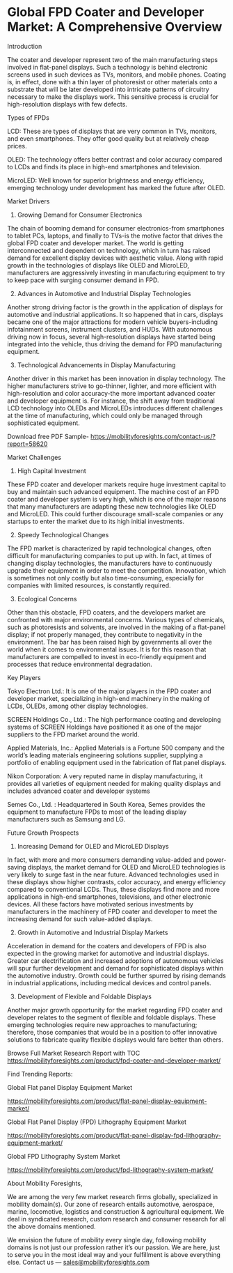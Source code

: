 # Global FPD Coater and Developer Market: A Comprehensive Overview

Introduction

The coater and developer represent two of the main manufacturing steps involved in flat-panel displays. Such a technology is behind electronic screens used in such devices as TVs, monitors, and mobile phones. Coating is, in effect, done with a thin layer of photoresist or other materials onto a substrate that will be later developed into intricate patterns of circuitry necessary to make the displays work. This sensitive process is crucial for high-resolution displays with few defects.

Types of FPDs

LCD: These are types of displays that are very common in TVs, monitors, and even smartphones. They offer good quality but at relatively cheap prices.

OLED: The technology offers better contrast and color accuracy compared to LCDs and finds its place in high-end smartphones and television.

MicroLED: Well known for superior brightness and energy efficiency, emerging technology under development has marked the future after OLED.

Market Drivers

1. Growing Demand for Consumer Electronics

The chain of booming demand for consumer electronics-from smartphones to tablet PCs, laptops, and finally to TVs-is the motive factor that drives the global FPD coater and developer market. The world is getting interconnected and dependent on technology, which in turn has raised demand for excellent display devices with aesthetic value. Along with rapid growth in the technologies of displays like OLED and MicroLED, manufacturers are aggressively investing in manufacturing equipment to try to keep pace with surging consumer demand in FPD.

2. Advances in Automotive and Industrial Display Technologies

Another strong driving factor is the growth in the application of displays for automotive and industrial applications. It so happened that in cars, displays became one of the major attractions for modern vehicle buyers-including infotainment screens, instrument clusters, and HUDs. With autonomous driving now in focus, several high-resolution displays have started being integrated into the vehicle, thus driving the demand for FPD manufacturing equipment.

3. Technological Advancements in Display Manufacturing

Another driver in this market has been innovation in display technology. The higher manufacturers strive to go-thinner, lighter, and more efficient with high-resolution and color accuracy-the more important advanced coater and developer equipment is. For instance, the shift away from traditional LCD technology into OLEDs and MicroLEDs introduces different challenges at the time of manufacturing, which could only be managed through sophisticated equipment.

Download free PDF Sample- https://mobilityforesights.com/contact-us/?report=58620

Market Challenges

1. High Capital Investment

These FPD coater and developer markets require huge investment capital to buy and maintain such advanced equipment. The machine cost of an FPD coater and developer system is very high, which is one of the major reasons that many manufacturers are adapting these new technologies like OLED and MicroLED. This could further discourage small-scale companies or any startups to enter the market due to its high initial investments.

2. Speedy Technological Changes

The FPD market is characterized by rapid technological changes, often difficult for manufacturing companies to put up with. In fact, at times of changing display technologies, the manufacturers have to continuously upgrade their equipment in order to meet the competition. Innovation, which is sometimes not only costly but also time-consuming, especially for companies with limited resources, is constantly required.

3. Ecological Concerns

Other than this obstacle, FPD coaters, and the developers market are confronted with major environmental concerns. Various types of chemicals, such as photoresists and solvents, are involved in the making of a flat-panel display; if not properly managed, they contribute to negativity in the environment. The bar has been raised high by governments all over the world when it comes to environmental issues. It is for this reason that manufacturers are compelled to invest in eco-friendly equipment and processes that reduce environmental degradation.

Key Players

Tokyo Electron Ltd.: It is one of the major players in the FPD coater and developer market, specializing in high-end machinery in the making of LCDs, OLEDs, among other display technologies.

SCREEN Holdings Co., Ltd.: The high performance coating and developing systems of SCREEN Holdings have positioned it as one of the major suppliers to the FPD market around the world.

Applied Materials, Inc.: Applied Materials is a Fortune 500 company and the world’s leading materials engineering solutions supplier, supplying a portfolio of enabling equipment used in the fabrication of flat panel displays.

Nikon Corporation: A very reputed name in display manufacturing, it provides all varieties of equipment needed for making quality displays and includes advanced coater and developer systems

Semes Co., Ltd. : Headquartered in South Korea, Semes provides the equipment to manufacture FPDs to most of the leading display manufacturers such as Samsung and LG.

Future Growth Prospects

1. Increasing Demand for OLED and MicroLED Displays

In fact, with more and more consumers demanding value-added and power-saving displays, the market demand for OLED and MicroLED technologies is very likely to surge fast in the near future. Advanced technologies used in these displays show higher contrasts, color accuracy, and energy efficiency compared to conventional LCDs. Thus, these displays find more and more applications in high-end smartphones, televisions, and other electronic devices. All these factors have motivated serious investments by manufacturers in the machinery of FPD coater and developer to meet the increasing demand for such value-added displays.

2. Growth in Automotive and Industrial Display Markets

Acceleration in demand for the coaters and developers of FPD is also expected in the growing market for automotive and industrial displays. Greater car electrification and increased adoptions of autonomous vehicles will spur further development and demand for sophisticated displays within the automotive industry. Growth could be further spurred by rising demands in industrial applications, including medical devices and control panels.

3. Development of Flexible and Foldable Displays

Another major growth opportunity for the market regarding FPD coater and developer relates to the segment of flexible and foldable displays. These emerging technologies require new approaches to manufacturing; therefore, those companies that would be in a position to offer innovative solutions to fabricate quality flexible displays would fare better than others.

Browse Full Market Research Report with TOC https://mobilityforesights.com/product/fpd-coater-and-developer-market/

Find Trending Reports:

Global Flat panel Display Equipment Market

https://mobilityforesights.com/product/flat-panel-display-equipment-market/

Global Flat Panel Display (FPD) Lithography Equipment Market

https://mobilityforesights.com/product/flat-panel-display-fpd-lithography-equipment-market/

Global FPD Lithography System Market

https://mobilityforesights.com/product/fpd-lithography-system-market/

About Mobility Foresights,

We are among the very few market research firms globally, specialized in mobility domain(s). Our zone of research entails automotive, aerospace, marine, locomotive, logistics and construction & agricultural equipment. We deal in syndicated research, custom research and consumer research for all the above domains mentioned.

We envision the future of mobility every single day, following mobility domains is not just our profession rather it’s our passion. We are here, just to serve you in the most ideal way and your fulfillment is above everything else. Contact us — sales@mobilityforesights.com
